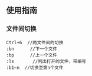 ## 使用指南


### 文件间切换  
```vimscript
Ctrl+6  //两文件间的切换  
:bn      //下一个文件  
:bp      //上一个文件  
:ls       //列出打开的文件，带编号  
:b1~n  //切换至第n个文件  
```
